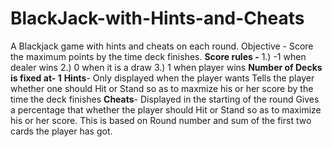 # BlackJack-with-Hints-and-Cheats
A Blackjack game with hints and cheats on each round. Objective - Score the maximum points by the time deck finishes. 
**Score rules -**
1.) -1 when dealer wins
2.) 0 when it is a draw
3.) 1 when player wins
**Number of Decks is fixed at- 1**
**Hints**- Only displayed when the player wants
Tells the player whether one should Hit or Stand so as to maxmize his or her score by the time the deck finishes
**Cheats**- Displayed in the starting of the round
Gives a percentage that whether the player should Hit or Stand so as to maximize his or her score. This is based on Round number and sum of the first two cards the player has got.
